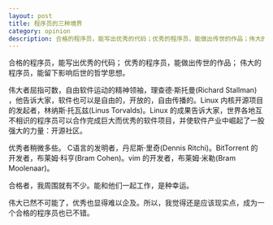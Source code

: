 ```yaml
---
layout: post
title: 程序员的三种境界 
category: opinion
description: 合格的程序员，能写出优秀的代码；优秀的程序员，能做出传世的作品；伟大的程序员，能留下影响后世的哲学思想。
---
```

合格的程序员，能写出优秀的代码；
优秀的程序员，能做出传世的作品；
伟大的程序员，能留下影响后世的哲学思想。

伟大者屈指可数，自由软件运动的精神领袖，理查德·斯托曼(Richard Stallman) ，他告诉大家，软件也可以是自由的，开放的，自由传播的。Linux 内核开源项目的发起者，林纳斯·托瓦兹(Linus Torvalds)。Linux 的成果告诉大家，世界各地互不相识的程序员可以合作完成巨大而优秀的软件项目，并使软件产业中崛起了一股强大的力量：开源社区。

优秀者稍微多些。
C语言的发明者，丹尼斯·里奇(Dennis Ritchi)。BitTorrent 的开发者，布莱姆·科亨(Bram Cohen)。vim 的开发者，布莱姆·米勒(Bram Moolenaar)。

合格者，我周围就有不少。能和他们一起工作，是种幸运。

伟大已然不可能了，优秀也显得难以企及。所以，我觉得还是应该现实点，成为一个合格的程序员也已不错。
